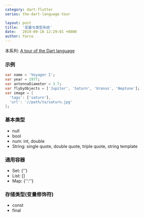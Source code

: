 ```yaml
---
category: dart-flutter
series: the-dart-language-tour

layout: post 
title:  '变量与类型系统'
date:   2019-09-18 12:29:01 +0800
author: Yarco
---
```


本系列: [A tour of the Dart language](https://dart.dev/guides/language/language-tour)

### 示例
```dart
var name = 'Voyager I';
var year = 1977;
var antennaDiameter = 3.7;
var flybyObjects = ['Jupiter', 'Saturn', 'Uranus', 'Neptune'];
var image = {
  'tags': ['saturn'],
  'url': '//path/to/saturn.jpg'
};
```

### 基本类型
* null
* bool
* num: int, double
* String: single quote, double quote, triple quote, string template

### 通用容器
* Set: {''}
* List: []
* Map: {'':''} 

### 存储类型(变量修饰符)
* const
* final

